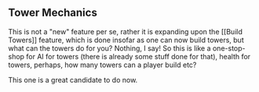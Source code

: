 ## Tower Mechanics
This is not a "new" feature per se, rather it is expanding upon the [[Build Towers]] feature, which is done insofar as one can now build towers, but what can the towers do for you? Nothing, I say!
So this is like a one-stop-shop for AI for towers (there is already some stuff done for that), health for towers, perhaps, how many towers can a player build etc?

This one is a great candidate to do now.